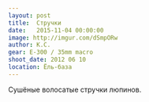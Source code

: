 ```yaml
---
layout: post
title:  Стручки
date:   2015-11-04 00:00:00
image: http://imgur.com/dSmpORw
author: К.С.
gear: E-300 / 35mm macro
shoot_date: 2012 06 10
location: Ёль-база
---
```


Сушёные волосатые стручки люпинов.
